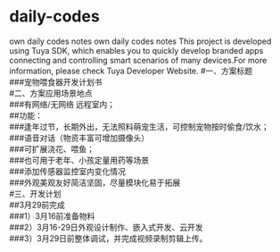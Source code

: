 # daily-codes
own daily codes notes
own daily codes notes
This project is developed using Tuya SDK, which enables you to quickly develop branded apps connecting and controlling smart scenarios of many devices.For more information, please check Tuya Developer Website.
#一、方案标题<br>
###宠物喂食器开发计划书<br>
#二、方案应用场景地点<br>
###有网络/无网络 远程室内；<br>
##功能：<br>
###逢年过节，长期外出，无法照料萌宠生活，可控制宠物按时偷食/饮水；<br>
###语音对话（物资丰富可增加摄像头）<br>
###可扩展浇花、喂鱼；<br>
###也可用于老年、小孩定量用药等场景<br>
###添加传感器监控室内变化情况<br>
###外观美观友好简洁坚固，尽量模块化易于拓展<br>
#三、开发计划<br>
##3月29前完成<br>
###1）3月16前准备物料<br>
###2）3月16-29日外观设计制作、嵌入式开发、云开发<br>
###3）3月29日前整体调试，并完成视频录制剪辑上传。
